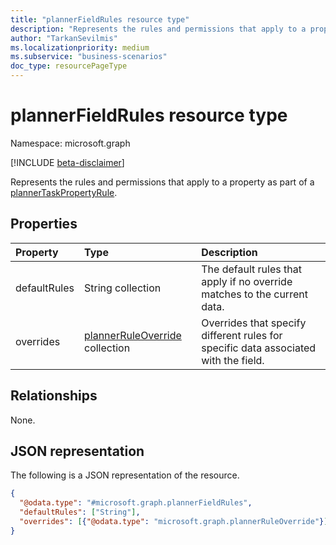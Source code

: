 ```yaml
---
title: "plannerFieldRules resource type"
description: "Represents the rules and permissions that apply to a property as part of a plannerTaskPropertyRule."
author: "TarkanSevilmis"
ms.localizationpriority: medium
ms.subservice: "business-scenarios"
doc_type: resourcePageType
---
```


# plannerFieldRules resource type

Namespace: microsoft.graph

[!INCLUDE [beta-disclaimer](../../includes/beta-disclaimer.md)]

Represents the rules and permissions that apply to a property as part of a [plannerTaskPropertyRule](../resources/plannertaskpropertyrule.md).

## Properties

|Property|Type|Description|
|:---|:---|:---|
|defaultRules|String collection|The default rules that apply if no override matches to the current data.|
|overrides|[plannerRuleOverride](../resources/plannerruleoverride.md) collection|Overrides that specify different rules for specific data associated with the field.|

## Relationships

None.

## JSON representation

The following is a JSON representation of the resource.
<!-- {
  "blockType": "resource",
  "@odata.type": "microsoft.graph.plannerFieldRules"
}
-->
``` json
{
  "@odata.type": "#microsoft.graph.plannerFieldRules",
  "defaultRules": ["String"],
  "overrides": [{"@odata.type": "microsoft.graph.plannerRuleOverride"}]
}
```
